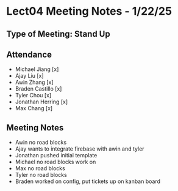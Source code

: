 # Lect04 Meeting Notes - 1/22/25
## Type of Meeting: Stand Up
## Attendance
- Michael Jiang     [x]
- Ajay Liu          [x]
- Awin Zhang        [x]
- Braden Castillo   [x]
- Tyler Chou        [x]
- Jonathan Herring  [x]
- Max Chang         [x]

## Meeting Notes

- Awin no road blocks
- Ajay wants to integrate firebase with awin and tyler
- Jonathan pushed initial template
- Michael no road blocks work on
- Max no road blocks 
- Tyler no road blocks
- Braden worked on config, put tickets up on kanban board
